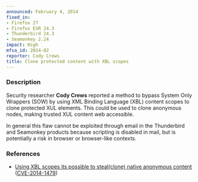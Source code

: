 ```yaml
---
announced: February 4, 2014
fixed_in:
- Firefox 27
- Firefox ESR 24.3
- Thunderbird 24.3
- Seamonkey 2.24
impact: High
mfsa_id: 2014-02
reporter: Cody Crews
title: Clone protected content with XBL scopes
---
```


<h3>Description</h3>

<p>Security researcher <strong>Cody Crews</strong> reported a method to bypass
System Only Wrappers (SOW) by using XML Binding Language (XBL) content scopes to
clone protected XUL elements. This could be used to clone anonymous nodes,
making trusted XUL content web accessible.
</p>

<p class="note">In general this flaw cannot be exploited through email in the
Thunderbird and Seamonkey products because scripting is disabled in mail, but is
potentially a risk in browser or browser-like contexts.</p>

<h3>References</h3>

<ul>
  <li><a href="https://bugzilla.mozilla.org/show_bug.cgi?id=911864">
       Using XBL scopes its possible to steal(clone) native anonymous
content</a> (<a href="http://cve.mitre.org/cgi-bin/cvename.cgi?name=CVE-2014-1479" class="ex-ref">CVE-2014-1479</a>)</li>
</ul>




